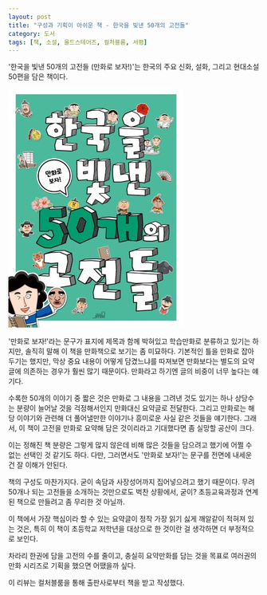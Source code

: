 ```yaml
---
layout: post
title: "구성과 기획이 아쉬운 책 - 한국을 빛낸 50개의 고전들"
category: 도서
tags: [책, 소설, 올드스테어즈, 컬처블룸, 서평]
---
```


'한국을 빛낸 50개의 고전들 (만화로 보자!)'는
한국의 주요 신화, 설화, 그리고 현대소설 50편을 담은 책이다.

![표지](/images/book/50-classic-novels-that-made-korea-shine-book-h480.jpg)

'만화로 보자!'라는 문구가 표지에 제목과 함께 박혀있고
학습만화로 분류하고 있기는 하지만,
솔직히 말해 이 책을 만화책으로 보기는 좀 미묘하다.
기본적인 틀을 만화로 잡아두기는 했지만,
막상 중요 내용이 어떻게 담겼느냐를 따져보면
만화보다는 별도의 요약글에 의존하는 경우가 훨씬 많기 때문이다.
만화라고 하기엔 글의 비중이 너무 높다는 얘기다.

수록한 50개의 이야기 중 짧은 것은 만화로 그 내용을 그려낸 것도 있기는 하나
상당수는 분량이 늘어날 것을 걱정해서인지 만화대신 요약글로 전달한다.
그리고 만화로는 해당 이야기와 관련해 더 풀어낼만한 이야기나 흥미로운 사실 같은 것들을 얘기한다.
그래서, 이 책이 고전을 만화로 요약해 담은 것이리라고 기대했다면 좀 실망할 공산이 크다.

이는 정해진 책 분량은 그렇게 많지 않은데 비해
많은 것들을 담으려고 했기에
어쩔 수 없는 선택인 것 같기도 하다.
다만, 그러면서도 '만화로 보자!'는 문구를 전면에 내세운 건 잘 이해가 안된다.

책의 구성도 마찬가지다.
굳이 속담과 사장성어까지 집어넣으려고 했기 때문이다.
무려 50개나 되는 고전들을 소개하는 것만으로도 벅찬 상황에서, 굳이?
초등교육과정과 연계된 책으로 만들려고 좀 무리한 것 아닐까.

이 책에서 가장 핵심이라 할 수 있는 요약글이 정작 가장 읽기 싫게 깨알같이 적혀져 있는 것은,
특히 이 책이 초등학교 저학년을 대상으로 한 것이란 걸 생각하면 더 부정적으로 보인다.

차라리 한권에 담을 고전의 수를 줄이고,
충실히 요약만화를 담는 것을 목표로
여러권의 만화 시리즈로 기획을 했으면 어땠을까 싶다.



<div class="im im-info">
이 리뷰는 컬처블룸을 통해 출판사로부터 책을 받고 작성했다.
</div>
